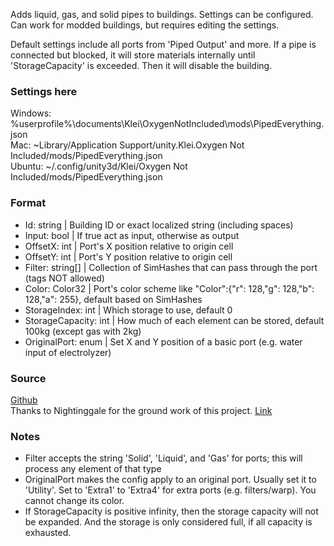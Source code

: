 Adds liquid, gas, and solid pipes to buildings. Settings can be configured. Can work for modded buildings, but requires editing the settings.

Default settings include all ports from 'Piped Output' and more. If a pipe is connected but blocked, it will store materials internally until 'StorageCapacity' is exceeded. Then it will disable the building.

### Settings here
Windows: %userprofile%\documents\Klei\OxygenNotIncluded\mods\PipedEverything.json \
Mac: ~Library/Application Support/unity.Klei.Oxygen Not Included/mods/PipedEverything.json \
Ubuntu: ~/.config/unity3d/Klei/Oxygen Not Included/mods/PipedEverything.json

### Format
* Id: string | Building ID or exact localized string (including spaces)
* Input: bool | If true act as input, otherwise as output
* OffsetX: int | Port's X position relative to origin cell
* OffsetY: int | Port's Y position relative to origin cell
* Filter: string[] | Collection of SimHashes that can pass through the port (tags NOT allowed)
* Color: Color32 | Port's color scheme like "Color":{"r": 128,"g": 128,"b": 128,"a": 255}, default based on SimHashes
* StorageIndex: int | Which storage to use, default 0
* StorageCapacity: int | How much of each element can be stored, default 100kg (except gas with 2kg)
* OriginalPort: enum | Set X and Y position of a basic port (e.g. water input of electrolyzer)

### Source
[Github](https://github.com/Truinto/ONI-Modloader-SimpleMods) \
Thanks to Nightinggale for the ground work of this project. [Link](https://github.com/Nightinggale/ONI-mods/tree/master)

### Notes
* Filter accepts the string 'Solid', 'Liquid', and 'Gas' for ports; this will process any element of that type
* OriginalPort makes the config apply to an original port. Usually set it to 'Utility'. Set to 'Extra1' to 'Extra4' for extra ports (e.g. filters/warp). You cannot change its color.
* If StorageCapacity is positive infinity, then the storage capacity will not be expanded. And the storage is only considered full, if all capacity is exhausted.
